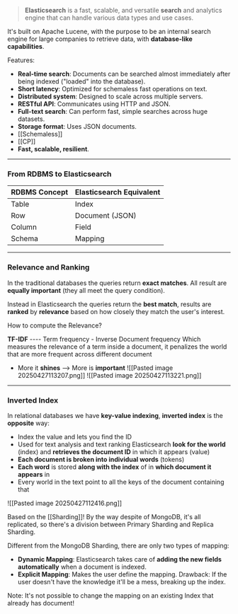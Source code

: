 >**Elasticsearch** is a fast, scalable, and versatile **search** and analytics engine that can handle various data types and use cases.

It's built on Apache Lucene, with the purpose to be an internal search engine for large companies to retrieve data, with **database-like capabilities**.

Features:
- **Real-time search**: Documents can be searched almost immediately after being indexed ("loaded" into the database).
- **Short latency**: Optimized for schemaless fast operations on text.
- **Distributed system**: Designed to scale across multiple servers.
- **RESTful API**: Communicates using HTTP and JSON.
- **Full-text search**: Can perform fast, simple searches across huge datasets.
- **Storage format**: Uses JSON documents.
- [[Schemaless]]
- [[CP]]
- **Fast, scalable, resilient**.

---
### From RDBMS to Elasticsearch
| RDBMS Concept | Elasticsearch Equivalent |
| ------------- | ------------------------ |
| Table         | Index                    |
| Row           | Document (JSON)          |
| Column        | Field                    |
| Schema        | Mapping                  |
***
### Relevance and Ranking 

In the traditional databases the queries return **exact matches**.
All result are **equally important** (they all meet the query condition).

Instead in Elasticsearch the queries return the **best match**, results are **ranked** by **relevance** based on how closely they match the user's interest. 

How to compute the Relevance?

**TF-IDF** ---- Term frequency - Inverse Document frequency
Which measures the relevance of a term inside a document, it penalizes the world that are more frequent across different document
- More it **shines** --> More is **important** 
![[Pasted image 20250427113207.png]]
![[Pasted image 20250427113221.png]]

---
### Inverted Index
In relational databases we have **key-value indexing**, **inverted index** is the **opposite** way:
- Index the value and lets you find the ID 
- Used for text analysis and text ranking 
	Elasticsearch **look for the world** (index) and **retrieves the document ID** in which it appears (value)
- **Each document is broken into individual words** (tokens)
- **Each word** is stored **along with the index** of in **which document it appears** in  
- Every world in the text point to all the keys of the document containing that

![[Pasted image 20250427112416.png]]

Based on the [[Sharding]]!
By the way despite of MongoDB, it's all replicated, so there's a division between Primary Sharding and Replica Sharding.

Different from the MongoDB Sharding, there are only two types of mapping:
- **Dynamic Mapping**: Elasticsearch takes care of **adding the new fields** **automatically** when a document is indexed.
- **Explicit Mapping**: Makes the user define the mapping. Drawback: If the user doesn't have the knowledge it'll be a mess, breaking up the index. 

Note: It's not possible to change the mapping on an existing Index that already has document!
